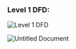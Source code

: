 
### Level 1 DFD:

![Level 1 DFD](https://user-images.githubusercontent.com/80378659/113152637-f37e1780-9253-11eb-8eee-c234530f943b.png)


![Untitled Document](https://user-images.githubusercontent.com/80378659/113504378-58d45000-9555-11eb-87c9-594ed1cc3c09.png)

